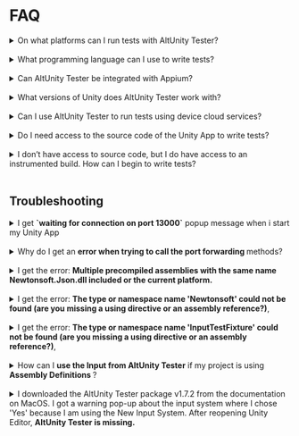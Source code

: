 # FAQ

<details>
<summary> On what platforms can I run tests with AltUnity Tester? </summary>
<br>
PC, Mac, Android, iOS and Unity Editor; support for WebGL and Consoles is work in progress.
</details>
<br>

<details>
<summary> What programming language can I use to write tests?</summary>
<br>
 C#, Python and Java.
</details>
<br>

<details>
<summary> Can AltUnity Tester be integrated with Appium?</summary>
<br>
Yes, AltUnity Tester can be used alongside Appium. Appium allows you to access the native objects and AltUnity Tester can be used to access the Unity objects.  For more info regarding how to run tests together with appium check <em><a href="tester-with-appium.html">Running tests together with Appium</a></em>.
</details>
<br>

<details>
<summary> What versions of Unity does AltUnity Tester work with? </summary>
<br>
AltUnity Tester works with Unity 2018.1 or higher. If you encounter any issues we'd like to hear about them. You can <a href="contributing.html#did-you-find-a-bug">raise an issue</a> or join our community on <a href="https://discord.gg/Ag9RSuS">Discord</a> or <a href="https://groups.google.com/a/altom.com/forum/#!forum/altunityforum">Google Groups</a>.
</details>
<br>

<details>
<summary>Can I use AltUnity Tester to run tests using device cloud services? </summary>
<br>
It works with some of the cloud services. We tried it with Bitbar Cloud and AWS Device Farm.
These give you access to a virtual machine or a Docker container that has a cloud device attached, where you upload your tests, configure your environment and run your tests. More info about this here:<em><a href=" tester-with-cloud.html"> Running tests using device cloud services.</a></em>
</details>
<br>

<details>
<summary> Do I need access to the source code of the Unity App to write tests?</summary>
<br>
In order to run tests using AltUnity Tester you require an <a href="get-started.html#instrument-your-game-with-altunity-server">instrumented build</a> of the Unity App. To create an instrumented build of the Unity App you need to <a href="get-started.html#import-altunity-tester-package-in-unity-editor">import</a> the AltUnity Tester package in Unity Editor.
</details>
<br>

<details>
<summary> I don’t have access to source code, but I do have access to an instrumented build. How can I begin to write tests?</summary>
<br>
 We’ve published AltUnity Inspector, which allows you to inspect the game objects outside the unity editor without access to the source code. More information about AltUnity Inspector can be found in this <a href="https://altom.com/everything-you-need-to-know-about-altunity-inspector/">article</a>.
</details>
<br>

## Troubleshooting

<details>
<summary> I get <strong>`waiting for connection on port 13000`</strong> popup message when i start my Unity App </summary>
<br>
The popup message shows up when you start your instrumented Unity App. It tells you that the AltUnity Tester is ready and you can start running your tests.
</details>
<br>

<details>
<summary> Why do I get an <strong>error when trying to call the port forwarding </strong>methods? </summary>
<br>
You need to make sure the following third party tools are installed: ADB - Android  or iproxy - iOS. For more information you can check our <a href="advanced-usage.html#how-to-setup-port-forwarding">setup port forwarding guide</a>.
</details>
<br>

<details>
<summary>I get the error: <strong>Multiple precompiled assemblies with the same name Newtonsoft.Json.dll included or the current platform.</strong> </summary>
<br>
You get this error due to multiple imports of Newtonsoft.Json.dll library. You can remove the Newtonsoft.Json version from AltUnity Tester by deleting the <em>Newtonsonft</em> folder <em>Assets/AltUnityTester/ThirdParty/Newtonsonft</em>.
</details>
<br>

<details>
<summary> I get the error: <strong>The type or namespace name 'Newtonsoft' could not be found (are you missing a using directive or an assembly reference?)</strong>,  </summary>
<br>
You get this error because you don't have a reference to Newtonsoft.Json package.
<br>
Add `"com.unity.nuget.newtonsoft-json": "3.0.1"` to your project `manifest.json`, inside `dependencies`.

```
{
    "dependencies": {
        "com.unity.nuget.newtonsoft-json": "3.0.1"
    }
}
```

</details>
<br>

<details>
<summary> I get the error: <strong>The type or namespace name 'InputTestFixture' could not be found (are you missing a using directive or an assembly reference?)</strong>, </summary>
<br>
You get this error because you don't have `com.unity.inputsystem` added as a testables dependency.
<br>
Add `"com.unity.inputsystem"` to your `manifest.json`, inside `testables.`

```
{
    "testables": [
        "com.unity.inputsystem"
  ]
}
```

</details>
<br>

<details>
<summary>How can I <strong>use the Input from AltUnity Tester</strong> if my project is using <strong>Assembly Definitions </strong>?</summary>
<br>
To use the Input from AltUnity Tester you have to:

1. Create .asmdef files in these directories (3rdParty, AltUnityDriver, AltUnityServer)

2. Reference other assemblies in AltUnityServer assembly

3. Reference AltUnityServer assembly in Project-Main-Assembly
 </details>
 <br>

<details>
<summary> I downloaded the AltUnity Tester package v1.7.2 from the documentation on MacOS. I got a warning pop-up about the input system where I chose 'Yes' because I am using the New Input System. After reopening Unity Editor, <strong>AltUnity Tester is missing.</strong></summary>
<br>


After reopening Unity Editor, add again the AltUnity Tester Asset in your project.
<br>

</details>
<br>